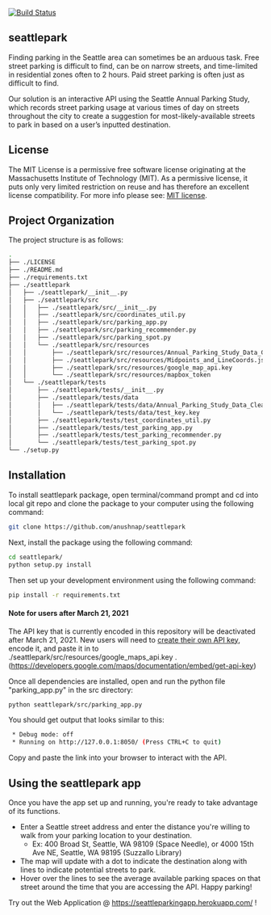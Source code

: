 [![Build Status](https://travis-ci.org/anushnap/seattlepark.svg?branch=main)](https://travis-ci.org/anushnap/seattlepark)
## seattlepark

Finding parking in the Seattle area can sometimes be an arduous task.  Free street parking is difficult to find, can be on narrow streets, and time-limited in residential zones often to 2 hours. Paid street parking is often just as difficult to find.

Our solution is an interactive API using the Seattle Annual Parking Study, which records street parking usage at various times of day on streets throughout the city to create a suggestion for most-likely-available streets to park in based on a user’s inputted destination.

## License

The MIT License is a permissive free software license originating at the Massachusetts Institute of Technology (MIT). As a permissive license, it puts only very limited restriction on reuse and has therefore an excellent license compatibility. For more info please see: [MIT license](https://snyk.io/learn/what-is-mit-license/).

## Project Organization

The project structure is as follows:
```bash
.
├── ./LICENSE
├── ./README.md
├── ./requirements.txt
├── ./seattlepark
│   ├── ./seattlepark/__init__.py
│   ├── ./seattlepark/src
│   │   ├── ./seattlepark/src/__init__.py
│   │   ├── ./seattlepark/src/coordinates_util.py
│   │   ├── ./seattlepark/src/parking_app.py
│   │   ├── ./seattlepark/src/parking_recommender.py
│   │   ├── ./seattlepark/src/parking_spot.py
│   │   └── ./seattlepark/src/resources
│   │       ├── ./seattlepark/src/resources/Annual_Parking_Study_Data_Cleaned2.csv
│   │       ├── ./seattlepark/src/resources/Midpoints_and_LineCoords.json
│   │       ├── ./seattlepark/src/resources/google_map_api.key
│   │       └── ./seattlepark/src/resources/mapbox_token
│   └── ./seattlepark/tests
│       ├── ./seattlepark/tests/__init__.py
│       ├── ./seattlepark/tests/data
│       │   ├── ./seattlepark/tests/data/Annual_Parking_Study_Data_Cleaned2.csv
│       │   └── ./seattlepark/tests/data/test_key.key
│       ├── ./seattlepark/tests/test_coordinates_util.py
│       ├── ./seattlepark/tests/test_parking_app.py
│       ├── ./seattlepark/tests/test_parking_recommender.py
│       └── ./seattlepark/tests/test_parking_spot.py
└── ./setup.py
```
## Installation

To install seattlepark package, open terminal/command prompt and cd into local git repo and clone the package to your computer using the following command:

```bash
git clone https://github.com/anushnap/seattlepark
```

Next, install the package using the following command:

```bash
cd seattlepark/
python setup.py install
```

Then set up your development environment using the following command:

```bash
pip install -r requirements.txt
```
#### Note for users after March 21, 2021
The API key that is currently encoded in this repository will be deactivated after March 21, 2021. New users will need to [create their own API key](https://developers.google.com/maps/documentation/embed/get-api-key), encode it, and paste it in to ./seattlepark/src/resources/google_maps_api.key . (https://developers.google.com/maps/documentation/embed/get-api-key)

Once all dependencies are installed, open and run the python file "parking_app.py" in the src directory:

```bash
python seattlepark/src/parking_app.py
```

You should get output that looks similar to this:
```bash
 * Debug mode: off
 * Running on http://127.0.0.1:8050/ (Press CTRL+C to quit)
```
Copy and paste the link into your browser to interact with the API.

## Using the seattlepark app

Once you have the app set up and running, you're ready to take advantage of its functions. 

- Enter a Seattle street address and enter the distance you're willing to walk from your parking location to your destination.
    - Ex: 400 Broad St, Seattle, WA 98109 (Space Needle), or 4000 15th Ave NE, Seattle, WA 98195 (Suzzallo Library)
- The map will update with a dot to indicate the destination along with lines to indicate potential streets to park.
- Hover over the lines to see the average available parking spaces on that street around the time that you are accessing the API. Happy parking!

Try out the Web Application @ https://seattleparkingapp.herokuapp.com/ !
